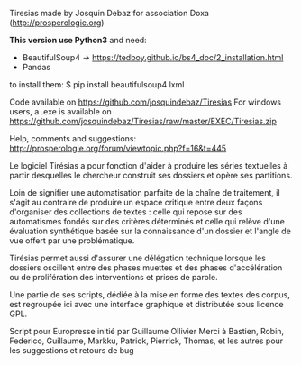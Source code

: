 ﻿Tiresias made by Josquin Debaz for association Doxa (http://prosperologie.org)

__This version use Python3__ 
and need:

- BeautifulSoup4 -> https://tedboy.github.io/bs4_doc/2_installation.html
- Pandas

to install them:
$ pip install beautifulsoup4 lxml




Code available on https://github.com/josquindebaz/Tiresias
For windows users, a .exe is available on https://github.com/josquindebaz/Tiresias/raw/master/EXEC/Tiresias.zip


Help, comments and suggestions: http://prosperologie.org/forum/viewtopic.php?f=16&t=445



Le logiciel Tirésias a pour fonction d'aider à produire les séries textuelles à partir desquelles le chercheur construit ses dossiers et opère ses partitions. 

Loin de signifier une automatisation parfaite de la chaîne de traitement, il s'agit au contraire de produire un espace critique entre deux façons d'organiser des collections de textes : celle qui repose sur des automatismes fondés sur des critères déterminés et celle qui relève d'une évaluation synthétique basée sur la connaissance d'un dossier et l'angle de vue offert par une problématique. 

Tirésias permet aussi d'assurer une délégation technique lorsque les dossiers oscillent entre des phases muettes et des phases d'accélération ou de prolifération des interventions et prises de parole.

Une partie de ses scripts, dédiée à la mise en forme des textes des corpus, est regroupée ici avec une interface graphique et distributée sous licence GPL.

Script pour Europresse initié par Guillaume Ollivier
Merci à Bastien, Robin, Federico, Guillaume, Markku, Patrick, Pierrick, Thomas, et les autres pour les suggestions et retours de bug
